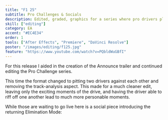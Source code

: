 ```yaml
---
title: "F1 25"
subtitle: Pro Challenges & Socials
description: Edited, graded, graphics for a series where pro drivers play the game
skill: ["editing"]
category: EA
accent: "#EC4E34"
order: 1
tools: ["After Effects", "Premiere", "DaVinci Resolve"]
poster: "/images/editing/f125.jpg"
feature: "https://www.youtube.com/watch?v=PQbldWuGBfI"
---
```


<script>
  import Instagram from '$lib/components/Instagram.svelte' ;

</script>

For this release I aided in the creation of the Announce trailer and continued editing the Pro Challenge series.

This time the format changed to pitting two drivers against each other and removing the track-analysis aspect. This made for a much cleaner edit, leaving only the exciting moments of the drive, and having the driver able to riff off one another lead to much more personable moments.

While those are waiting to go live here is a social piece introducing the returning Elimination Mode:

<Instagram reelId="DNOBGrUCbhB" height=320 width=250 />
